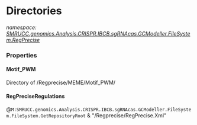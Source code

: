 ﻿# Directories
_namespace: [SMRUCC.genomics.Analysis.CRISPR.IBCB.sgRNAcas.GCModeller.FileSystem.RegPrecise](./index.md)_






### Properties

#### Motif_PWM
Directory of /Regprecise/MEME/Motif_PWM/
#### RegPreciseRegulations
@``M:SMRUCC.genomics.Analysis.CRISPR.IBCB.sgRNAcas.GCModeller.FileSystem.FileSystem.GetRepositoryRoot`` & "/Regprecise/RegPrecise.Xml"

